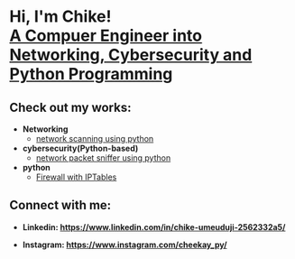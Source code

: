 <h1>Hi, I'm Chike! <br/><a href="https://github.com/Chike-ume">A Compuer Engineer into Networking, Cybersecurity and Python Programming </a>
<h2>Check out my works: </h2>

- <b>	Networking </b>
  - [network scanning using python](https://github.com/)
- <b>	cybersecurity(Python-based)</b>
  - [network packet sniffer using python](https://github.com/) 
- <b>	python</b>
  - [Firewall with IPTables](https://github.com/)

<h2> Connect with me:</h2>

- <b> Linkedin: https://www.linkedin.com/in/chike-umeuduji-2562332a5/</b>

- <b> Instagram: https://www.instagram.com/cheekay_py/</b>
